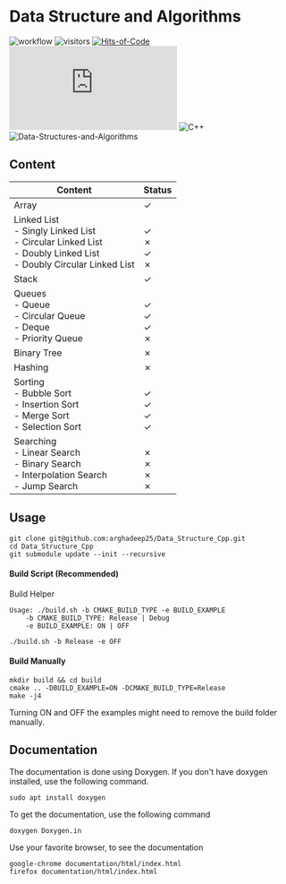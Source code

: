 # Data Structure and Algorithms

![workflow](https://github.com/arghadeep25/Data-Structures-and-Algorithms/actions/workflows/cmake.yml/badge.svg)
![visitors](https://api.visitorbadge.io/api/visitors?path=https%3A%2F%2Fgithub.com%2Farghadeep25%2FData-Structures-and-Algorithms&countColor=%23263759)
[![Hits-of-Code](https://hitsofcode.com/github/arghadeep25/Data-Structures-and-Algorithms)](https://hitsofcode.com/github/arghadeep25/Data-Structures-and-Algorithms/view)
![GitHub license](https://badgen.net/github/license/Naereen/Strapdown.js)
![C++](https://forthebadge.com/images/badges/made-with-c-plus-plus.svg)
![Data-Structures-and-Algorithms](https://socialify.git.ci/arghadeep25/Data-Structures-and-Algorithms/image?description=1&font=Inter&forks=1&language=1&name=1&owner=1&pattern=Charlie%20Brown&stargazers=1&theme=Dark)


## Content

| Content                                                                                                                          | Status                                          |
|----------------------------------------------------------------------------------------------------------------------------------|-------------------------------------------------|
| Array                                                                                                                            | &check;                                         |
| Linked List<br/> - Singly Linked List <br/> - Circular Linked List <br/> - Doubly Linked List <br/> - Doubly Circular Linked List | <br/>&check;<br/>&cross;<br/>&check;<br/>&cross; |
| Stack                                                                                                                            | &check;                                         |
| Queues<br/> - Queue <br/> - Circular Queue <br/> - Deque <br/> - Priority Queue                                                  | <br/>&check;<br/>&check;<br/>&check;<br/>&cross; |
| Binary Tree                                                                                                                      | &cross;                                                |
| Hashing                                                                                                                          | &cross;                                         |
| Sorting<br/> - Bubble Sort<br/> - Insertion Sort<br/> - Merge Sort<br/> - Selection Sort                                         | <br/>&check;<br/>&check;<br/>&check;<br/>&check; |
| Searching<br/> - Linear Search<br/> - Binary Search<br/> - Interpolation Search<br/> - Jump Search                               | <br/>&cross;<br/>&cross;<br/>&cross;<br/>&cross; |




## Usage

```
git clone git@github.com:arghadeep25/Data_Structure_Cpp.git
cd Data_Structure_Cpp
git submodule update --init --recursive 
```


#### Build Script (Recommended)
Build Helper
```
Usage: ./build.sh -b CMAKE_BUILD_TYPE -e BUILD_EXAMPLE
	-b CMAKE_BUILD_TYPE: Release | Debug
	-e BUILD_EXAMPLE: ON | OFF
```
```
./build.sh -b Release -e OFF
```


#### Build Manually 
```
mkdir build && cd build
cmake .. -DBUILD_EXAMPLE=ON -DCMAKE_BUILD_TYPE=Release
make -j4
```

Turning ON and OFF the examples might need to remove the build folder manually.

## Documentation
The documentation is done using Doxygen. If you don't have doxygen installed, use the following command.
```
sudo apt install doxygen
```

To get the documentation, use the following command

```
doxygen Doxygen.in
```

Use your favorite browser, to see the documentation

```
google-chrome documentation/html/index.html
firefox documentation/html/index.html
```